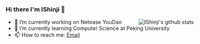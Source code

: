 ### Hi there I'm IShinji 👋

<img align="right" src="https://github-readme-stats.vercel.app/api?username=IShinji&show_icons=true&icon_color=0366d6&bg_color=ffffff&hide_title=true&hide=contribs&include_all_commits=true" alt="IShinji's github stats"/>

- 🔭 I’m currently working on Netease YouDao
- 🌱 I’m currently learning Computer Science at Peking University
- 📫 How to reach me: [Email](mailto:icanghai@foxmail.com)
<!-- 
- 👯 I’m looking to collaborate on ...
- 🤔 I’m looking for help with ...
- 💬 Ask me about ...
- 😄 Pronouns: ...
- ⚡ Fun fact: ...
-->
